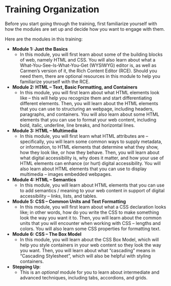 # Training Organization

Before you start going through the training, first familiarize yourself with how the modules are set up and decide how you want to engage with them.

Here are the modules in this training:

- **Module 1: Just the Basics**
	- In this module, you will first learn about some of the building blocks of web, namely HTML and CSS. You will also learn about what a What-You-See-Is-What-You-Get (WYSIWYG) editor is, as well as Carmen’s version of it, the Rich Content Editor (RCE). Should you need them, there are optional resources in this module to help you familiarize yourself with the RCE.
- **Module 2: HTML – Text, Basic Formatting, and Containers**
    - In this module, you will first learn about what HTML elements look like – this will help you recognize them and start differentiating different elements. Then, you will learn about the HTML elements that you can use to structuring an webpage, including headers, paragraphs, and containers. You will also learn about some HTML elements that you can use to format your web content, including bold, italic, underline, line breaks, and horizontal lines.
- **Module 3: HTML – Multimedia**
    - In this module, you will first learn what HTML attributes are – specifically, you will learn some common ways to supply metadata, or information, to HTML elements that determine what they show, how they look like, or how they behave. Then, you will learn about what digital accessibility is, why does it matter, and how your use of HTML elements can enhance (or hurt) digital accessibility. You will also learn about HTML elements that you can use to display multimedia – images embedded webpages.
- **Module 4: HTML – Semantics**
    - In this module, you will learn about HTML elements that you can use to add semantics / meaning to your web content in support of digital accessibility – links, lists, and tables.
- **Module 5: CSS – Common Units and Text Formatting**
    - In this module, you will first learn about what a CSS declaration looks like; in other words, how do you write the CSS to make something look the way you want it to. Then, you will learn about the common units that you will encounter when working with CSS – lengths and colors. You will also learn some CSS properties for formatting text.
- **Module 6: CSS – The Box Model** 
    - In this module, you will learn about the CSS Box Model, which will help you style containers in your web content so they look the way you want. Then, you will learn about what “cascading” means in “Cascading Stylesheet”, which will also be helpful with styling containers.
- **Stepping Up**:
    - This is an _optional_ module for you to learn about intermediate and advanced techniques, including tabs, accordions, and grids.
